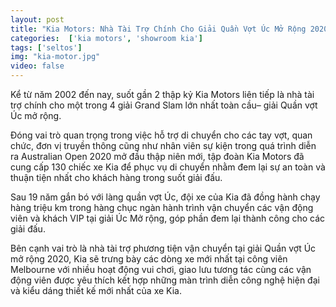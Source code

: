 ```yaml
---
layout: post
title: "Kia Motors: Nhà Tài Trợ Chính Cho Giải Quần Vợt Úc Mở Rộng 2020"
categories:  ['kia motors', 'showroom kia']
tags: ['seltos']
img: "kia-motor.jpg"
video: false
---
```


Kể từ năm 2002 đến nay, suốt gần 2 thập kỷ Kia Motors liên tiếp là nhà tài trợ chính cho một trong 4 giải Grand Slam lớn nhất toàn cầu– giải Quần vợt Úc mở rộng.

Đóng vai trò quan trọng trong việc hỗ trợ di chuyển cho các tay vợt, quan chức, đơn vị truyền thông cũng như nhân viên sự kiện trong quá trình diễn ra Australian Open 2020 mở đầu thập niên mới, tập đoàn Kia Motors đã cung cấp 130 chiếc xe Kia để phục vụ di chuyển nhằm đem lại sự an toàn và thuận tiện nhất cho khách hàng trong suốt giải đấu.

Sau 19 năm gắn bó với làng quần vợt Úc, đội xe của Kia đã đồng hành chạy hàng triệu km trong hàng chục ngàn hành trình vận chuyển các vận động viên và khách VIP tại giải Úc Mở rộng, góp phần đem lại thành công cho các giải đấu.

Bên cạnh vai trò là nhà tài trợ phương tiện vận chuyển tại giải Quần vợt Úc mở rộng 2020, Kia sẽ trưng bày các dòng xe mới nhất tại công viên Melbourne với nhiều hoạt động vui chơi, giao lưu tương tác cùng các vận động viên được yêu thích kết hợp những màn trình diễn công nghệ hiện đại và kiểu dáng thiết kế mới nhất của xe Kia.
